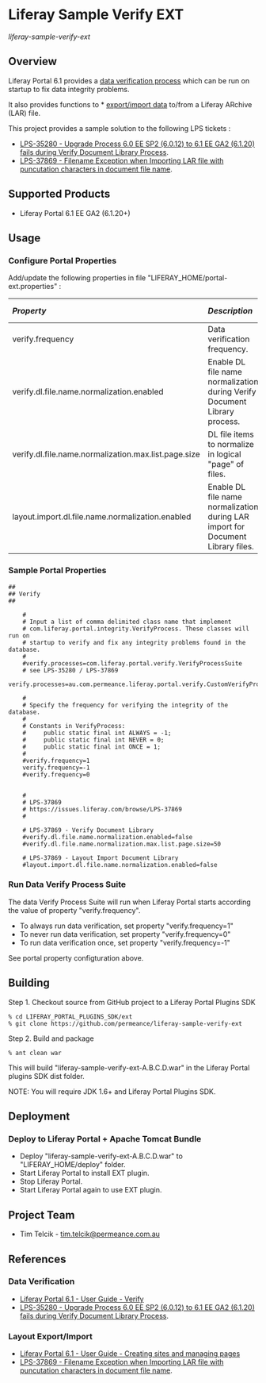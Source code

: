 # Liferay Sample Verify EXT

*liferay-sample-verify-ext*

## Overview

Liferay Portal 6.1 provides a [data verification process](http://www.liferay.com/documentation/liferay-portal/6.1/user-guide/-/ai/verify) which can be run on startup to fix data integrity problems.

It also provides functions to * [export/import data](http://www.liferay.com/documentation/liferay-portal/6.1/user-guide/-/ai/managing-pages-in-liferay-portal) to/from a Liferay ARchive (LAR) file.

This project provides a sample solution to the following LPS tickets :

* [LPS-35280 - Upgrade Process 6.0 EE SP2 (6.0.12) to 6.1 EE GA2 (6.1.20) fails during Verify Document Library Process](https://issues.liferay.com/browse/LPS-35280 "LPS-35280 - Upgrade Process 6.0 EE SP2 (6.0.12) to 6.1 EE GA2 (6.1.20) fails during Verify Document Library Process").
* [LPS-37869 - Filename Exception when Importing LAR file with puncutation characters in document file name](https://issues.liferay.com/browse/LPS-37869 "LPS-37869 - Filename Exception when Importing LAR file with puncutation characters in document file name").


## Supported Products

* Liferay Portal 6.1 EE GA2 (6.1.20+)


## Usage

### Configure Portal Properties

Add/update the following properties in file "LIFERAY_HOME/portal-ext.properties" :

| *Property*        | *Description*  | *Usage* | *Default Value* |
| :-------------  |:-------------| :----- | :----- |
| verify.frequency | Data verification frequency. | Verify Suite | 1 (run once) |
| verify.dl.file.name.normalization.enabled                | Enable DL file name normalization during Verify Document Library process. | Verify Document Library | true |
| verify.dl.file.name.normalization.max.list.page.size     | DL file items to normalize in logical "page" of files. | Verify Document Library | 50 |
| layout.import.dl.file.name.normalization.enabled | Enable DL file name normalization during LAR import for Document Library files. | Layout Import Document Library | true |


### Sample Portal Properties

```
##
## Verify
##

    #
    # Input a list of comma delimited class name that implement
    # com.liferay.portal.integrity.VerifyProcess. These classes will run on
    # startup to verify and fix any integrity problems found in the database.
    #
    #verify.processes=com.liferay.portal.verify.VerifyProcessSuite
    # see LPS-35280 / LPS-37869
    verify.processes=au.com.permeance.liferay.portal.verify.CustomVerifyProcessSuite

    #
    # Specify the frequency for verifying the integrity of the database.
    #
    # Constants in VerifyProcess:
    #     public static final int ALWAYS = -1;
    #     public static final int NEVER = 0;
    #     public static final int ONCE = 1;
    #
    #verify.frequency=1
    verify.frequency=-1
    #verify.frequency=0


    #
    # LPS-37869
    # https://issues.liferay.com/browse/LPS-37869
    #

    # LPS-37869 - Verify Document Library
    #verify.dl.file.name.normalization.enabled=false
    #verify.dl.file.name.normalization.max.list.page.size=50
   
    # LPS-37869 - Layout Import Document Library   
    #layout.import.dl.file.name.normalization.enabled=false
```

### Run Data Verify Process Suite

The data Verify Process Suite will run when Liferay Portal starts according the value of property "verify.frequency". 

* To always run data verification, set property "verify.frequency=1"
* To never run data verification, set property "verify.frequency=0"
* To run data verification once, set property "verify.frequency=-1"

See portal property configturation above.


## Building

Step 1. Checkout source from GitHub project to a Liferay Portal Plugins SDK

    % cd LIFERAY_PORTAL_PLUGINS_SDK/ext
    % git clone https://github.com/permeance/liferay-sample-verify-ext

Step 2. Build and package

    % ant clean war

This will build "liferay-sample-verify-ext-A.B.C.D.war" in the Liferay Portal plugins SDK dist folder.

NOTE: You will require JDK 1.6+ and Liferay Portal Plugins SDK.


## Deployment

### Deploy to Liferay Portal + Apache Tomcat Bundle

* Deploy "liferay-sample-verify-ext-A.B.C.D.war" to "LIFERAY_HOME/deploy" folder.
* Start Liferay Portal to install EXT plugin.
* Stop Liferay Portal.
* Start Liferay Portal again to use EXT plugin.


## Project Team

* Tim Telcik - tim.telcik@permeance.com.au


## References

### Data Verification

* [Liferay Portal 6.1 - User Guide - Verify](http://www.liferay.com/documentation/liferay-portal/6.1/user-guide/-/ai/verify "Liferay Portal 6.1 - User Guide - Verify")
* [LPS-35280 - Upgrade Process 6.0 EE SP2 (6.0.12) to 6.1 EE GA2 (6.1.20) fails during Verify Document Library Process](https://issues.liferay.com/browse/LPS-35280 "LPS-35280 - Upgrade Process 6.0 EE SP2 (6.0.12) to 6.1 EE GA2 (6.1.20) fails during Verify Document Library Process").


### Layout Export/Import

* [Liferay Portal 6.1 - User Guide - Creating sites and managing pages](http://www.liferay.com/documentation/liferay-portal/6.1/user-guide/-/ai/managing-pages-in-liferay-portal "Liferay Portal 6.1 - User Guide - Creating sites and managing pages")
* [LPS-37869 - Filename Exception when Importing LAR file with puncutation characters in document file name](https://issues.liferay.com/browse/LPS-37869 "LPS-37869 - Filename Exception when Importing LAR file with puncutation characters in document file name").
